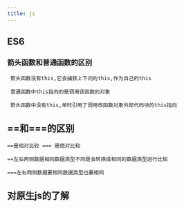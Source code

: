 ```yaml
---
title: js
---
```


## ES6

### 箭头函数和普通函数的区别
``` 箭头函数没有this,它会捕获上下问的this,作为自己的this```

``` 普通函数中this指向的是调用该函数的对象```

``` 箭头函数中没有this,单时引用了调用改函数对象外部代码块的this指向```

## ==和===的区别

```==是相对比较 === 是绝对比较```

```==左右两侧数据相同数据类型不同是会转换成相同的数据类型进行比较```

```===左右两侧数据要相同数据类型也要相同```

## 对原生js的了解
